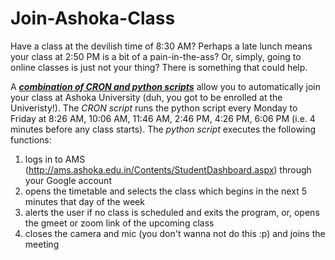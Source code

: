 <h1> Join-Ashoka-Class </h1>

Have a class at the devilish time of 8:30 AM? Perhaps a late lunch means your class at 2:50 PM is a bit of a pain-in-the-ass? Or, simply, going to online classes is just not your thing? There is something that could help.

A  ***<ins>combination of CRON and python scripts</ins>*** allow you to automatically join your class at Ashoka University (duh, you got to be enrolled at the Univeristy!).
The *CRON script* runs the python script every Monday to Friday at 8:26 AM, 10:06 AM, 11:46 AM, 2:46 PM, 4:26 PM, 6:06 PM (i.e. 4 minutes before any class starts). The *python script* executes the following functions:
1. logs in to AMS (http://ams.ashoka.edu.in/Contents/StudentDashboard.aspx) through your Google account
2. opens the timetable and selects the class which begins in the next 5 minutes that day of the week
3. alerts the user if no class is scheduled and exits the program, or, opens the gmeet or zoom link of the upcoming class
4. closes the camera and mic (you don't wanna not do this :p) and joins the meeting
